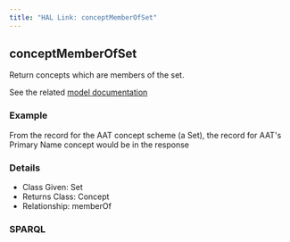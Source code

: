 ```yaml
---
title: "HAL Link: conceptMemberOfSet"
---
```


## conceptMemberOfSet

Return concepts which are members of the set.

See the related [model documentation](/model/collection/#features)

### Example

From the record for the AAT concept scheme (a Set), the record for AAT's Primary Name concept would be in the response


### Details

* Class Given: Set
* Returns Class: Concept
* Relationship: memberOf


### SPARQL
```

```

